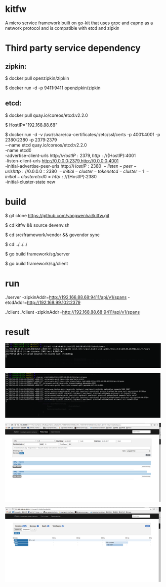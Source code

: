 # kitfw
A micro service framework built on go-kit that uses grpc and capnp as a network protocol and is compatible with etcd and zipkin

# Third party service dependency

## zipkin:

$ docker pull openzipkin/zipkin

$ docker run -d -p 9411:9411 openzipkin/zipkin     

## etcd:

$ docker pull quay.io/coreos/etcd:v2.2.0    

$ HostIP="192.168.88.68"

$ docker run -d -v /usr/share/ca-certificates/:/etc/ssl/certs -p 4001:4001 -p 2380:2380 -p 2379:2379 \
 --name etcd quay.io/coreos/etcd:v2.2.0 \
 -name etcd0 \
 -advertise-client-urls http://${HostIP}:2379,http://${HostIP}:4001 \
 -listen-client-urls http://0.0.0.0:2379,http://0.0.0.0:4001 \
 -initial-advertise-peer-urls http://${HostIP}:2380 \
 -listen-peer-urls http://0.0.0.0:2380 \
 -initial-cluster-token etcd-cluster-1 \
 -initial-cluster etcd0=http://${HostIP}:2380 \
 -initial-cluster-state new

# build  

$ git clone https://github.com/yangwenhai/kitfw.git

$ cd kitfw && source devenv.sh

$ cd src/framework/vendor && govendor sync

$ cd ../../../

$ go build framework/sg/server

$ go build framework/sg/client 


# run

./server -zipkinAddr=http://192.168.88.68:9411/api/v1/spans -etcdAddr=http://192.168.99.102:2379

./client ./client -zipkinAddr=http://192.168.88.68:9411/api/v1/spans

# result

 ![image](https://github.com/yangwenhai/kitfw/blob/master/image/client.png)

 ![image](https://github.com/yangwenhai/kitfw/blob/master/image/server.png)

 ![image](https://github.com/yangwenhai/kitfw/blob/master/image/zipkin.png)

 ![image](https://github.com/yangwenhai/kitfw/blob/master/image/zipkin_detail.png)